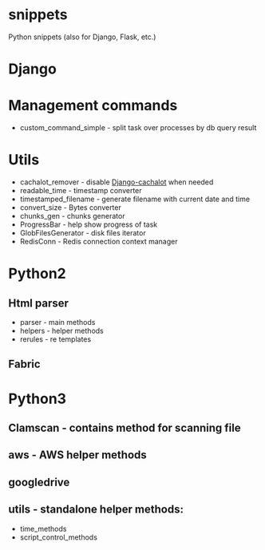 # snippets
Python snippets (also for Django, Flask, etc.)

# Django

# Management commands
* custom_command_simple - split task over processes by db query result

# Utils
* cachalot_remover - disable [Django-cachalot](https://github.com/noripyt/django-cachalot) when needed
* readable_time - timestamp converter
* timestamped_filename - generate filename with current date and time
* convert_size - Bytes converter
* chunks_gen - chunks generator
* ProgressBar - help show progress of task
* GlobFilesGenerator - disk files iterator
* RedisConn - Redis connection context manager

# Python2

## Html parser
* parser - main methods
* helpers - helper methods
* rerules - re templates

## Fabric

# Python3

## Clamscan - contains method for scanning file
## aws - AWS helper methods
## googledrive
## utils - standalone helper methods:
* time_methods
* script_control_methods
